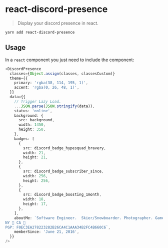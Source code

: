# react-discord-presence

> Display your discord presence in react.

```
yarn add react-discord-presence
```

## Usage

In a `react` component you just need to include the component:

```typescript
<DiscordPresence
  classes={Object.assign(classes, classesCustom)}
  theme={{
    primary: 'rgba(38, 114, 195, 1)',
    accent: 'rgba(0, 26, 48, 1)',
  }}
  data={{
    // Trigger Lazy Load.
    ...JSON.parse(JSON.stringify(data)),
    status: 'online',
    background: {
      src: background,
      width: 1450,
      height: 350,
    },
    badges: [
      {
        src: discord_badge_hypesquad_bravery,
        width: 21,
        height: 21,
      },
      {
        src: discord_badge_subscriber_since,
        width: 256,
        height: 256,
      },
      {
        src: discord_badge_boosting_1month,
        width: 18,
        height: 17,
      },
    ],
    aboutMe: `Software Engineer.  Skier/Snowboarder. Photographer. Gamer.
NY 🌆 CA 🌁
PGP: F0EC3EA278223282B26CA4C1AAA34B2FC4B660C6`,
    memberSince: 'June 21, 2016',
  }}
/>
```


